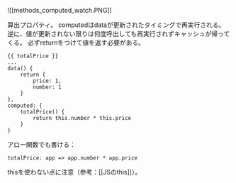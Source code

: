 ![[methods_computed_watch.PNG]]

算出プロパティ。
computedはdataが更新されたタイミングで再実行される。
逆に、値が更新されない限りは何度呼出しても再実行されずキャッシュが帰ってくる。
必ずreturnをつけて値を返す必要がある。
```
{{ totalPrice }}
...
data() {
	return {
		price: 1,
		number: 1
	}
},
computed: {
	totalPrice() {
		return this.number * this.price
	}
}
```

アロー関数でも書ける：
```
totalPrice: app => app.number * app.price
```
thisを使わない点に注意（参考：[[JSのthis]]）。
